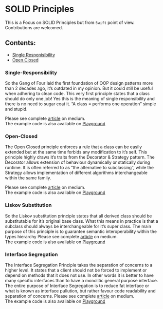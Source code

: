 # SOLID Principles

This is a Focus on SOLID Principles but from `Swift` point of view. Contributions are welcomed. 

## Contents:
- [Single Responisibility](#Single-Responsibility)
- [Open Closed](#Open-Closed)

### Single-Responsibility

So the Gang of Four laid the first foundation of OOP design patterns more than 2 decades ago, it’s outdated in my opinion. But it could still be useful when adhering to clean code. This very first principle states that a class should do only one job! Yes this is the meaning of single responsibility and there is no need to sugar coat it. “A class = performs one operation” simple and stupid. 

Please see complete [article](https://medium.com/@bobgodwinx/solid-principles-part-1-f3d11b3159f0) on medium. <br />
The example code is also available on [Playground](https://github.com/bobgodwinx/SolidPrinciples/blob/master/SingleResponsibility.playground/Contents.swift)

### Open-Closed

The Open Closed principle enforces a rule that a class can be easily extended but at the same time forbids any modification to it’s self. This principle highly draws it’s traits from the Decorator & Strategy pattern. The Decorator allows extension of behaviour dynamically or statically during runtime. It is often referred to as “the alternative to subclassing”, while the Strategy allows implementation of different algorithms interchangeable within the same family.

Please see complete [article](https://medium.com/@bobgodwinx/solid-principles-part-2-a22d4c8ed906) on medium. <br />
The example code is also available on [Playground](https://github.com/bobgodwinx/SolidPrinciples/blob/master/OpenClosed.playground/Contents.swift)

### Liskov Substitution 

So the Liskov substitution principle states that all derived class should be substitutable for it’s original base class. What this means in practice is that a subclass should always be interchangeable for it’s super class. The main purpose of this principle is to guarantee semantic interoperability within the types hierarchy
Please see complete [article](https://medium.com/@bobgodwinx/solid-principles-part-3-43aad943b056) on medium. <br />
The example code is also available on [Playground](https://github.com/bobgodwinx/SolidPrinciples/blob/master/LiskovSubstitution.playground/Contents.swift)

### Interface Segregation 

The Interface Segregation Principle takes the separation of concerns to a higher level. It states that a client should not be forced to implement or depend on methods that it does not use. In other words it is better to have many specific interfaces than to have a monolitic general purpose interface. The entire purpose of Interface Segregation is to reduce fat interface or what is known as interface pullution, but rather favour code readability and separation of concerns.
Please see complete [article](https://medium.com/@bobgodwinx/solid-principles-part-4-xxxxxxxxxx) on medium. <br />
The example code is also available on [Playground](https://github.com/bobgodwinx/SolidPrinciples/blob/master/LiskovSubstitution.playground/Contents.swift)
